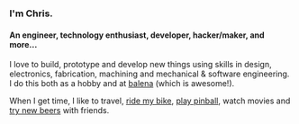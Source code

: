 ### I'm Chris.

#### An engineer, technology enthusiast, developer, hacker/maker, and more...

I love to build, prototype and develop new things using skills in design, electronics, fabrication, machining and mechanical & software engineering. I do this both as a hobby and at [balena](https://github.com/balena-io/) (which is awesome!).

When I get time, I like to travel, [ride my bike](https://www.strava.com/athletes/4584726), [play pinball](https://www.ifpapinball.com/player.php?p=2691), watch movies and [try new beers](https://untappd.com/user/chrisys) with friends.
